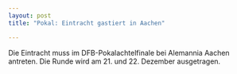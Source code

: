 ```yaml
---
layout: post
title: "Pokal: Eintracht gastiert in Aachen"

---
```


Die Eintracht muss im DFB-Pokalachtelfinale bei Alemannia Aachen antreten. Die Runde wird am 21. und 22. Dezember ausgetragen.


